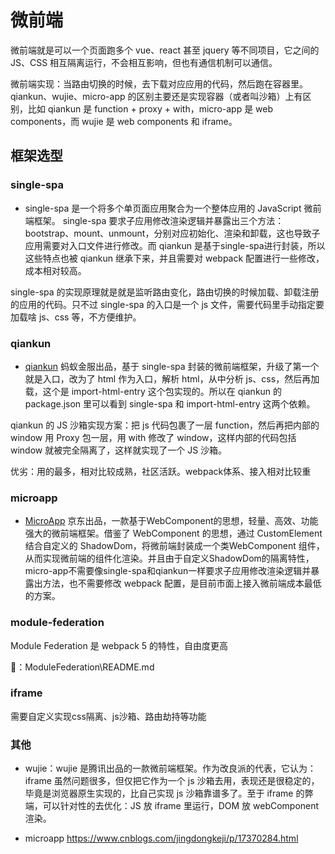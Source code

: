 # 微前端

微前端就是可以一个页面跑多个 vue、react 甚至 jquery 等不同项目，它之间的 JS、CSS 相互隔离运行，不会相互影响，但也有通信机制可以通信。

微前端实现：当路由切换的时候，去下载对应应用的代码，然后跑在容器里。qiankun、wujie、micro-app 的区别主要还是实现容器（或者叫沙箱）上有区别，比如 qiankun 是 function + proxy + with，micro-app 是 web components，而 wujie 是 web components 和 iframe。

## 框架选型

### single-spa

- single-spa 是一个将多个单页面应用聚合为一个整体应用的 JavaScript 微前端框架。
single-spa 要求子应用修改渲染逻辑并暴露出三个方法：bootstrap、mount、unmount，分别对应初始化、渲染和卸载，这也导致子应用需要对入口文件进行修改。而 qiankun 是基于single-spa进行封装，所以这些特点也被 qiankun 继承下来，并且需要对 webpack 配置进行一些修改，成本相对较高。

single-spa 的实现原理就是就是监听路由变化，路由切换的时候加载、卸载注册的应用的代码。只不过 single-spa 的入口是一个 js 文件，需要代码里手动指定要加载啥 js、css 等，不方便维护。

### qiankun

- [qiankun](https://qiankun.umijs.org/zh/) 蚂蚁金服出品，基于 single-spa 封装的微前端框架，升级了第一个就是入口，改为了 html 作为入口，解析 html，从中分析 js、css，然后再加载，这个是 import-html-entry 这个包实现的。所以在 qiankun 的 package.json 里可以看到 single-spa 和 import-html-entry 这两个依赖。

qiankun 的 JS 沙箱实现方案：把 js 代码包裹了一层 function，然后再把内部的 window 用 Proxy 包一层，用 with 修改了 window，这样内部的代码包括 window 就被完全隔离了，这样就实现了一个 JS 沙箱。

优劣：用的最多，相对比较成熟，社区活跃。webpack体系、接入相对比较重

### microapp

- [MicroApp](https://micro-zoe.github.io/micro-app/) 京东出品，一款基于WebComponent的思想，轻量、高效、功能强大的微前端框架。借鉴了 WebComponent 的思想，通过 CustomElement 结合自定义的 ShadowDom，将微前端封装成一个类WebComponent 组件，从而实现微前端的组件化渲染。并且由于自定义ShadowDom的隔离特性，micro-app不需要像single-spa和qiankun一样要求子应用修改渲染逻辑并暴露出方法，也不需要修改 webpack 配置，是目前市面上接入微前端成本最低的方案。

###  module-federation

Module Federation 是 webpack 5 的特性，自由度更高

🌰：ModuleFederation\README.md

### iframe

需要自定义实现css隔离、js沙箱、路由劫持等功能

### 其他

- wujie：wujie 是腾讯出品的一款微前端框架。作为改良派的代表，它认为：iframe 虽然问题很多，但仅把它作为一个 js 沙箱去用，表现还是很稳定的，毕竟是浏览器原生实现的，比自己实现 js 沙箱靠谱多了。至于 iframe 的弊端，可以针对性的去优化：JS 放 iframe 里运行，DOM 放 webComponent 渲染。

- microapp
https://www.cnblogs.com/jingdongkeji/p/17370284.html
